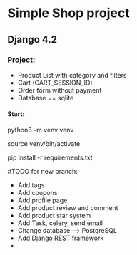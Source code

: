 <h1>Simple Shop project</h1>
<h2>Django 4.2</h2>

<h3>Project:</h3>

<ul>
  <li>Product List with category and filters</li>
  <li>Cart (CART_SESSION_ID)</li>
  <li>Order form without payment</li>
  <li>Database == sqlite</li>
</ul>

<h4>Start:</h4>
<p>python3 -m venv venv </p>
<p>source venv/bin/activate</p>
<p>pip install -r requirements.txt</p>

#TODO for new branch:
<ul>
  <li>Add tags</li>
  <li>Add coupons</li>
  <li>Add profile page</li>
  <li>Add product review and comment</li>
  <li>Add product star system</li>


  <li>Add Task, celery, send email</li>

  <li>Change database --> PostgreSQL</li>
  <li>Add Django REST framework</li>
  <li></li>
</ul>
